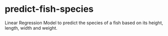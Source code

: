 # predict-fish-species
Linear Regression Model to predict the species of a fish based on its height, length, width and weight.
